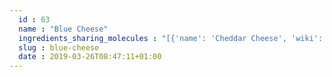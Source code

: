 ```yaml
---
  id : 63
  name : "Blue Cheese"
  ingredients_sharing_molecules : "[{'name': 'Cheddar Cheese', 'wiki': 'Cheddar_cheese', 'id': 65, 'category': 'Dairy', 'common_molecules': [6549, 246728, 62089, 7909, 6054, 8908, 985, 7284, 527, 3893, 284, 6915, 8094, 1031, 7981, 6584, 123388, 12232, 31265, 8892, 994, 1032, 612, 650, 8103, 7797, 8129, 6274, 5321950, 878, 10882, 8007, 6560, 7894, 6140, 5960, 8163, 126, 8025, 8180, 8193, 798, 6569, 65285, 62444, 7341, 21108, 11005, 61743, 10976, 379, 6561, 10430, 996, 560255, 8139, 7409, 8051, 2969, 93236, 8063, 8194, 16617, 7749, 10448, 22201, 31276, 445639, 338, 7800, 12756, 11552, 1146, 1060, 521869, 3776, 31260, 20083, 520296, 70, 402, 9261, 31284, 8174, 31252, 264, 7654, 13357, 12367, 8091, 7361, 8158, 90246, 8914, 7353, 8314, 31253, 957, 18827, 12813, 11508, 16821, 7937, 13187, 5284421, 7824, 12587, 454, 135, 19310, 12180, 5281, 6321405, 1068, 6590, 16255, 702, 18635, 11622, 6322, 7501, 7795, 5283329, 61303, 7938, 8093, 6184, 12777, 7762, 24020, 31289, 998]}, {'name': 'Parmesan Cheese', 'wiki': 'Parmigiano-Reggiano', 'id': 78, 'category': 'Dairy', 'common_molecules': [6549, 12232, 62089, 7909, 6054, 8908, 7284, 3893, 16832, 284, 6915, 8094, 1031, 7981, 6584, 123388, 246728, 31265, 8892, 994, 1032, 612, 650, 8103, 7797, 8129, 6274, 5321950, 878, 10882, 8007, 6560, 7894, 6140, 5960, 8163, 126, 11160, 8025, 8180, 8193, 798, 6569, 65285, 62444, 7341, 21108, 11005, 61743, 10976, 379, 6561, 10430, 996, 560255, 8139, 7409, 2969, 93236, 8063, 8194, 16617, 7749, 10448, 22201, 1068, 445639, 338, 7800, 12756, 11552, 1146, 521869, 3776, 31260, 20083, 520296, 70, 13357, 31284, 8174, 31252, 7654, 9261, 12367, 8091, 7361, 8158, 90246, 8914, 7353, 8314, 31253, 957, 18827, 12813, 11508, 7937, 13187, 5284421, 7824, 12587, 454, 135, 19310, 12180, 6321405, 31276, 6590, 16255, 18635, 11622, 6322, 7501, 7795, 5283329, 7938, 8093, 6184, 12777, 7762, 24020, 31289, 998]}, {'name': 'Swiss Cheese', 'wiki': 'Swiss_cheese', 'id': 84, 'category': 'Dairy', 'common_molecules': [6549, 12232, 7909, 6054, 8908, 7284, 527, 3893, 284, 8094, 1031, 7981, 6584, 246728, 31265, 8892, 1032, 612, 650, 8103, 7797, 8129, 10882, 5321950, 878, 8007, 6560, 7894, 123388, 8163, 126, 8025, 8180, 5283329, 798, 6569, 65285, 62444, 7341, 21108, 11005, 61743, 10976, 379, 6561, 10430, 996, 560255, 8139, 7409, 8051, 2969, 93236, 8063, 8194, 16617, 7749, 10448, 7353, 1068, 445639, 338, 7800, 12756, 11552, 1146, 521869, 3776, 31260, 20083, 70, 9261, 31284, 8174, 31252, 264, 7654, 13357, 12367, 26808, 8091, 7361, 8158, 90246, 8914, 22201, 8314, 31253, 957, 18827, 12813, 11508, 16821, 7937, 13187, 5284421, 7824, 12587, 454, 135, 19310, 5281, 6321405, 31276, 6590, 16255, 702, 18635, 11622, 6322, 7501, 7795, 8193, 61303, 7938, 8093, 6184, 12777, 7762, 24020, 31289, 998]}, {'name': 'Gruyere Cheese', 'wiki': 'Gruy%C3%A8re_cheese', 'id': 73, 'category': 'Dairy', 'common_molecules': [6549, 12232, 7909, 6054, 8908, 21108, 3893, 16832, 284, 8094, 1031, 7981, 6584, 246728, 31265, 8892, 1032, 612, 650, 8103, 7797, 8129, 10882, 5321950, 878, 8007, 6560, 7894, 123388, 8163, 126, 11160, 31283, 8025, 8180, 5283329, 798, 6569, 65285, 62444, 7341, 7284, 11005, 61743, 10976, 379, 6561, 10430, 996, 560255, 8139, 7409, 2969, 93236, 8063, 8194, 16617, 7749, 10448, 22201, 1068, 445639, 338, 7800, 12756, 11552, 1146, 521869, 3776, 31260, 20083, 10885, 70, 13357, 31284, 8174, 31252, 7654, 9261, 12367, 26808, 8091, 7361, 8158, 90246, 8914, 7353, 8314, 31253, 957, 18827, 12813, 11508, 7937, 13187, 5284421, 7824, 12587, 454, 135, 19310, 6321405, 31276, 6590, 16255, 18635, 11622, 6322, 7501, 7795, 8193, 7938, 8093, 6184, 12777, 7762, 24020, 31289, 998]}, {'name': 'Provolone Cheese', 'wiki': 'Provolone', 'id': 79, 'category': 'Dairy', 'common_molecules': [6549, 246728, 62089, 7909, 6054, 49, 8908, 7284, 3893, 284, 6915, 8094, 1031, 7981, 6584, 12232, 31265, 8892, 1032, 612, 650, 8103, 7797, 8129, 10882, 5321950, 878, 8007, 6560, 7894, 123388, 8163, 126, 8025, 8180, 5283329, 798, 6569, 65285, 62444, 7341, 21108, 11005, 61743, 10976, 379, 6561, 10430, 996, 560255, 8139, 7409, 2969, 93236, 8063, 8194, 16617, 7749, 10448, 7353, 1068, 445639, 338, 7800, 12756, 11552, 1146, 1060, 521869, 3776, 31260, 20083, 964, 70, 13357, 31284, 8174, 31252, 998, 9261, 12367, 8091, 7361, 8158, 90246, 8914, 22201, 8314, 31253, 957, 18827, 1001, 12813, 11508, 7937, 13187, 5284421, 7824, 12587, 454, 135, 19310, 6321405, 31276, 6590, 16255, 18635, 6322, 7501, 7795, 8193, 7938, 8093, 6184, 12777, 7762, 24020, 31289, 7654]}]"
  slug : blue-cheese
  date : 2019-03-26T08:47:11+01:00
---
```



